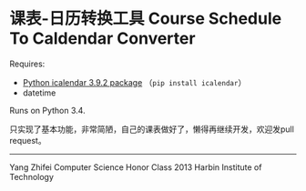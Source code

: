 课表-日历转换工具
Course Schedule To Caldendar Converter
==============

Requires: 
- [Python icalendar 3.9.2 package](https://pypi.python.org/pypi/icalendar) （`pip install icalendar`）
- datetime

Runs on Python 3.4.

只实现了基本功能，非常简陋，自己的课表做好了，懒得再继续开发，欢迎发pull request。

--------------
Yang Zhifei
Computer Science Honor Class 2013
Harbin Institute of Technology